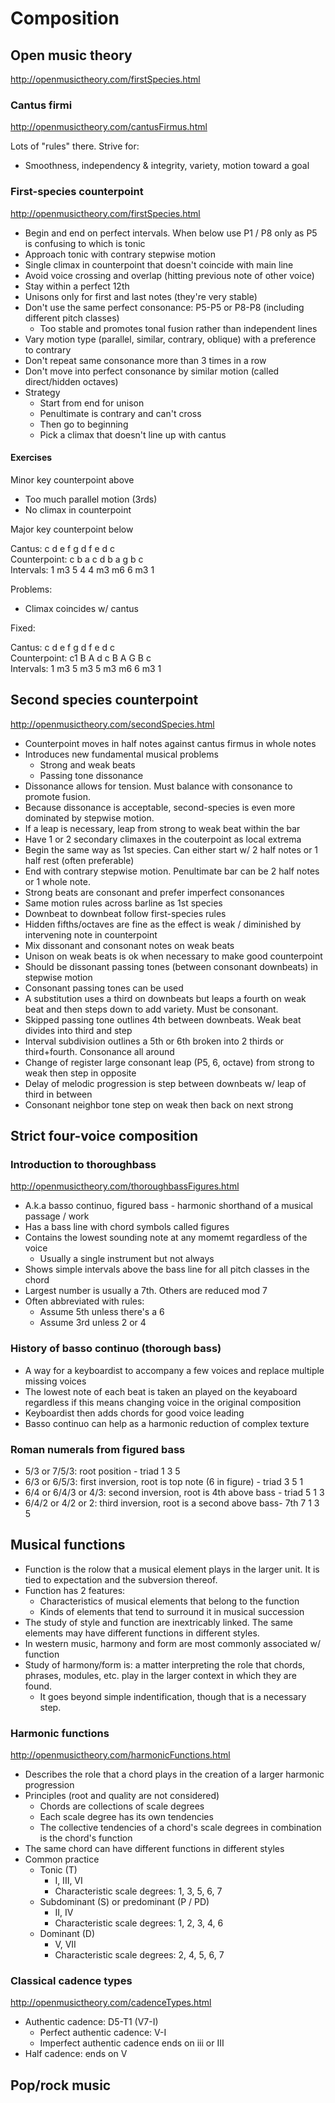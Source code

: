 # Composition

## Open music theory

http://openmusictheory.com/firstSpecies.html

### Cantus firmi

http://openmusictheory.com/cantusFirmus.html

Lots of "rules" there. Strive for:

* Smoothness, independency & integrity, variety, motion toward a goal

### First-species counterpoint

http://openmusictheory.com/firstSpecies.html

* Begin and end on perfect intervals. When below use P1 / P8 only as P5 is confusing to which is tonic
* Approach tonic with contrary stepwise motion
* Single climax in counterpoint that doesn't coincide with main line
* Avoid voice crossing and overlap (hitting previous note of other voice)
* Stay within a perfect 12th
* Unisons only for first and last notes (they're very stable)
* Don't use the same perfect consonance: P5-P5 or P8-P8 (including different pitch classes)
    * Too stable and promotes tonal fusion rather than independent lines
* Vary motion type (parallel, similar, contrary, oblique) with a preference to contrary
* Don't repeat same consonance more than 3 times in a row
* Don't move into perfect consonance by similar motion (called direct/hidden octaves)
* Strategy
    * Start from end for unison
    * Penultimate is contrary and can't cross
    * Then go to beginning
    * Pick a climax that doesn't line up with cantus

#### Exercises

Minor key counterpoint above

* Too much parallel motion (3rds)
* No climax in counterpoint

Major key counterpoint below

Cantus:       c  d  e  f  g  d  f  e  d  c  
Counterpoint: c  b  a  c  d  b  a  g  b  c  
Intervals:    1  m3 5  4  4  m3 m6 6 m3 1

Problems:

* Climax coincides w/ cantus

Fixed:

Cantus:       c  d  e  f  g  d  f  e  d  c  
Counterpoint: c1 B  A  d  c  B  A  G  B  c  
Intervals:    1  m3 5  m3 5  m3 m6 6 m3  1  

## Second species counterpoint

http://openmusictheory.com/secondSpecies.html

* Counterpoint moves in half notes against cantus firmus in whole notes
* Introduces new fundamental musical problems
    * Strong and weak beats
    * Passing tone dissonance
* Dissonance allows for tension. Must balance with consonance to promote fusion.
* Because dissonance is acceptable, second-species is even more dominated by stepwise motion.
* If a leap is necessary, leap from strong to weak beat within the bar
* Have 1 or 2 secondary climaxes in the couterpoint as local extrema
* Begin the same way as 1st species. Can either start w/ 2 half notes or 1 half rest (often preferable)
* End with contrary stepwise motion. Penultimate bar can be 2 half notes or 1 whole note.
* Strong beats are consonant and prefer imperfect consonances
* Same motion rules across barline as 1st species
* Downbeat to downbeat follow first-species rules
* Hidden fifths/octaves are fine as the effect is weak / diminished by intervening note in counterpoint
* Mix dissonant and consonant notes on weak beats
* Unison on weak beats is ok when necessary to make good counterpoint
* Should be dissonant passing tones (between consonant downbeats) in stepwise motion
* Consonant passing tones can be used
* A substitution uses a third on downbeats but leaps a fourth on weak beat and then steps down to add variety. Must be consonant.
* Skipped passing tone outlines 4th between downbeats. Weak beat divides into third and step
* Interval subdivision outlines a 5th or 6th broken into 2 thirds or third+fourth. Consonance all around
* Change of register large consonant leap (P5, 6, octave) from strong to weak then step in opposite
* Delay of melodic progression is step between downbeats w/ leap of third in between
* Consonant neighbor tone step on weak then back on next strong

## Strict four-voice composition

### Introduction to thoroughbass

http://openmusictheory.com/thoroughbassFigures.html

* A.k.a basso continuo, figured bass - harmonic shorthand of a musical passage / work
* Has a bass line with chord symbols called figures
* Contains the lowest sounding note at any momemt regardless of the voice
    * Usually a single instrument but not always
* Shows simple intervals above the bass line for all pitch classes in the chord
* Largest number is usually a 7th. Others are reduced mod 7
* Often abbreviated with rules:
    * Assume 5th unless there's a 6
    * Assume 3rd unless 2 or 4


### History of basso continuo (thorough bass)

* A way for a keyboardist to accompany a few voices and replace multiple missing voices
* The lowest note of each beat is taken an played on the keyaboard regardless if this means changing voice in the original composition
* Keyboardist then adds chords for good voice leading
* Basso continuo can help as a harmonic reduction of complex texture

### Roman numerals from figured bass

* 5/3 or 7/5/3: root position - triad 1 3 5
* 6/3 or 6/5/3: first inversion, root is top note (6 in figure) - triad 3 5 1
* 6/4 or 6/4/3 or 4/3: second inversion, root is 4th above bass - triad 5 1 3
* 6/4/2 or 4/2 or 2: third inversion, root is a second above bass- 7th 7 1 3 5



## Musical functions

* Function is the rolow that a musical element plays in the larger unit. It is tied to expectation and the subversion thereof.
* Function has 2 features:
    * Characteristics of musical elements that belong to the function
    * Kinds of elements that tend to surround it in musical succession
* The study of style and function are inextricably linked. The same elements may have different functions in different styles.
* In western music, harmony and form are most commonly associated w/ function
* Study of harmony/form is: a matter interpreting the role that chords, phrases, modules, etc. play in the larger context in which they are found.
    * It goes beyond simple indentification, though that is a necessary step.

### Harmonic functions

http://openmusictheory.com/harmonicFunctions.html

* Describes the role that a chord plays in the creation of a larger harmonic progression
* Principles (root and quality are not considered)
    * Chords are collections of scale degrees
    * Each scale degree has its own tendencies
    * The collective tendencies of a chord's scale degrees in combination is the chord's function
* The same chord can have different functions in different styles
* Common practice
    * Tonic (T)
        * I, III, VI
        * Characteristic scale degrees: 1, 3, 5, 6, 7
    * Subdominant (S) or predominant (P / PD)
        * II, IV
        * Characteristic scale degrees: 1, 2, 3, 4, 6
    * Dominant (D)
        * V, VII
        * Characteristic scale degrees: 2, 4, 5, 6, 7

### Classical cadence types

http://openmusictheory.com/cadenceTypes.html

* Authentic cadence: D5-T1 (V7-I)
    * Perfect authentic cadence: V-I
    * Imperfect authentic cadence ends on iii or III
* Half cadence: ends on V

## Pop/rock music
